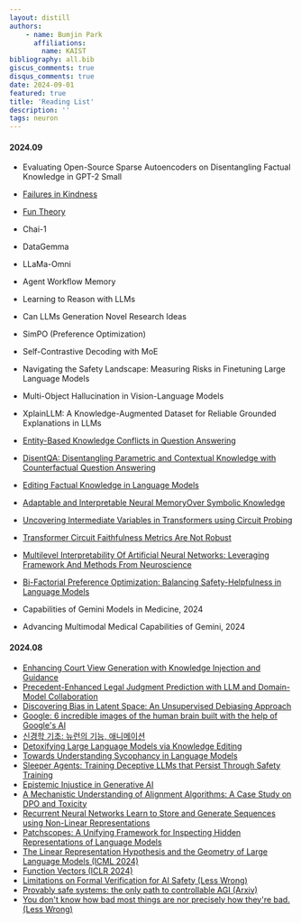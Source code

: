 ```yaml
---
layout: distill
authors: 
    - name: Bumjin Park
      affiliations:
        name: KAIST
bibliography: all.bib
giscus_comments: true
disqus_comments: true
date: 2024-09-01 
featured: true
title: 'Reading List'
description: ''
tags: neuron
---
```




#### 2024.09 


* Evaluating Open-Source Sparse Autoencoders on Disentangling Factual Knowledge in GPT-2 Small
* [Failures in Kindness](https://www.lesswrong.com/posts/GLpFovxZdwXYwmbkJ/failures-in-kindness)
* [Fun Theory](https://www.lesswrong.com/posts/K4aGvLnHvYgX9pZHS/the-fun-theory-sequence)
* Chai-1
* DataGemma
* LLaMa-Omni
* Agent Workflow Memory
* Learning to Reason with LLMs
* Can LLMs Generation Novel Research Ideas
* SimPO (Preference Optimization)
* Self-Contrastive Decoding with MoE
* Navigating the Safety Landscape: Measuring Risks in Finetuning Large Language Models
* Multi-Object Hallucination in Vision-Language Models
* XplainLLM: A Knowledge-Augmented Dataset for Reliable Grounded Explanations in LLMs

* [Entity-Based Knowledge Conflicts in Question Answering](https://aclanthology.org/2021.emnlp-main.565/)
* [DisentQA: Disentangling Parametric and Contextual Knowledge with Counterfactual Question Answering](https://aclanthology.org/2023.acl-long.559/)
* [Editing Factual Knowledge in Language Models](https://aclanthology.org/2021.emnlp-main.522/)
* [Adaptable and Interpretable Neural MemoryOver Symbolic Knowledge](https://aclanthology.org/2021.naacl-main.288/)

* [Uncovering Intermediate Variables in Transformers using Circuit Probing](https://arxiv.org/abs/2311.04354)
* [Transformer Circuit Faithfulness Metrics Are Not Robust](https://arxiv.org/abs/2407.08734)
* [Multilevel Interpretability Of Artificial Neural Networks: Leveraging Framework And Methods From Neuroscience](https://arxiv.org/abs/2408.12664)
* [Bi-Factorial Preference Optimization: Balancing Safety-Helpfulness in Language Models](https://arxiv.org/abs/2408.15313)
* Capabilities of Gemini Models in Medicine, 2024
* Advancing Multimodal Medical Capabilities of Gemini, 2024

#### 2024.08

* [Enhancing Court View Generation with Knowledge Injection and Guidance](https://aclanthology.org/2024.lrec-main.522/)
* [Precedent-Enhanced Legal Judgment Prediction with LLM and Domain-Model Collaboration](https://aclanthology.org/2023.emnlp-main.740/)
* [Discovering Bias in Latent Space: An Unsupervised Debiasing Approach](https://arxiv.org/abs/2406.03631)
* [Google: 6 incredible images of the human brain built with the help of Google's AI](https://blog.google/technology/research/google-ai-research-new-images-human-brain/)
* [신경학 기초: 뉴런의 기능, 애니메이션](https://www.youtube.com/watch?v=7k5ca2UeLqI&t=69s)
* [Detoxifying Large Language Models via Knowledge Editing](https://arxiv.org/abs/2403.14472)
* [Towards Understanding Sycophancy in Language Models](https://www.anthropic.com/research/towards-understanding-sycophancy-in-language-models)
* [Sleeper Agents: Training Deceptive LLMs that Persist Through Safety Training](https://www.anthropic.com/news/sleeper-agents-training-deceptive-llms-that-persist-through-safety-training)
* [Epistemic Injustice in Generative AI](https://arxiv.org/abs/2408.11441)
* [A Mechanistic Understanding of Alignment Algorithms: A Case Study on DPO and Toxicity](https://arxiv.org/abs/2401.01967)
* [Recurrent Neural Networks Learn to Store and Generate Sequences using Non-Linear Representations](https://arxiv.org/abs/2408.10920)
* [Patchscopes: A Unifying Framework for Inspecting Hidden Representations of Language Models](https://arxiv.org/abs/2401.06102)
* [The Linear Representation Hypothesis and the Geometry of Large Language Models (ICML 2024)](https://arxiv.org/abs/2311.03658)
* [Function Vectors (ICLR 2024)](https://arxiv.org/abs/2310.15213)
* [Limitations on Formal Verification for AI Safety (Less Wrong)](https://www.lesswrong.com/posts/B2bg677TaS4cmDPzL/limitations-on-formal-verification-for-ai-safety)
* [Provably safe systems: the only path to controllable AGI (Arxiv)](https://arxiv.org/pdf/2309.01933)
* [You don't know how bad most things are nor precisely how they're bad. (Less Wrong)](https://www.lesswrong.com/posts/PJu2HhKsyTEJMxS9a/you-don-t-know-how-bad-most-things-are-nor-precisely-how)